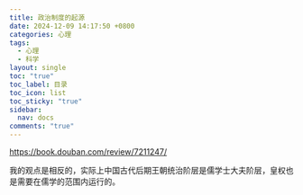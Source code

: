 ```yaml
---
title: 政治制度的起源
date: 2024-12-09 14:17:50 +0800
categories: 心理
tags:
  - 心理
  - 科学
layout: single
toc: "true"
toc_label: 目录
toc_icon: list
toc_sticky: "true"
sidebar:
  nav: docs
comments: "true"
---
```

https://book.douban.com/review/7211247/

我的观点是相反的，实际上中国古代后期王朝统治阶层是儒学士大夫阶层，皇权也是需要在儒学的范围内运行的。